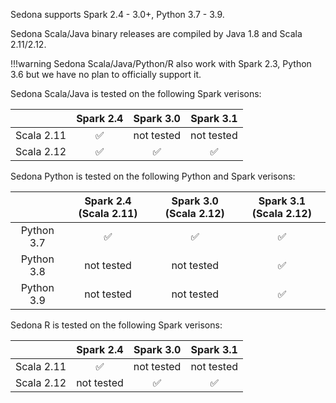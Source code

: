Sedona supports Spark 2.4 - 3.0+, Python 3.7 - 3.9.

Sedona Scala/Java binary releases are compiled by Java 1.8 and Scala 2.11/2.12.

!!!warning
	Sedona Scala/Java/Python/R also work with Spark 2.3, Python 3.6 but we have no plan to officially support it.


Sedona Scala/Java is tested on the following Spark verisons:

|             | Spark 2.4 | Spark 3.0 | Spark 3.1 |
|:-----------:| :---------:|:---------:|:---------:|
| Scala 2.11  |  ✅  |  not tested  | not tested  |
| Scala 2.12 | ✅  |  ✅  | ✅ |

Sedona Python is tested on the following Python and Spark verisons:

|             | Spark 2.4 (Scala 2.11) | Spark 3.0 (Scala 2.12)|Spark 3.1 (Scala 2.12)|
|:-----------:|:---------:|:---------:|:---------:|
| Python 3.7  |  ✅  |  ✅  |  ✅  |
| Python 3.8 | not tested  |  not tested  |  ✅  |
| Python 3.9 | not tested  |  not tested  |  ✅  |

Sedona R is tested on the following Spark verisons:

|             | Spark 2.4 | Spark 3.0 | Spark 3.1 |
|:-----------:| :---------:|:---------:|:---------:|
| Scala 2.11  |  ✅  |  not tested  | not tested  |
| Scala 2.12 | not tested  |  ✅  | ✅ |